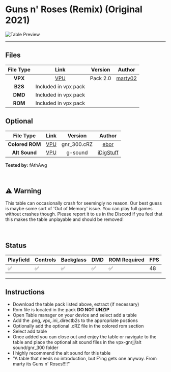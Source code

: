 # Guns n' Roses (Remix) (Original 2021)

![Table Preview](../../images/gnrjj-preview.jpg)

---

## Files
| File Type | Link | Version | Author | 
|:---------:|:----:|:-------:|:------:|
| **VPX** | [VPU](https://vpuniverse.com/files/file/7254-guns-edition-limited/) | Pack 2.0 | [marty02](https://vpuniverse.com/profile/16531-marty02/) |
| **B2S** | Included in vpx pack | | |
| **DMD** | Included in vpx pack | | |
| **ROM** | Included in vpx pack | | |

## Optional
| File Type | Link | Version | Author | 
|:---------:|:----:|:-------:|:------:|
| **Colored ROM** | [VPU](https://vpuniverse.com/files/file/17131-guns-n-roses-data-east-1994-dmd-64-colors-serum-format/) | gnr_300.cRZ | [ebor](https://vpuniverse.com/profile/29168-ebor/) |
| **Alt Sound**   | [VPU](https://vpuniverse.com/files/file/6087-altsound_guns_and_roses/) | g-sound | [iDigStuff](https://vpuniverse.com/profile/29753-idigstuff/) |


**Tested by:** fAthAwg

<br>


## ⚠️ Warning

This table can occasionally crash for seemingly no reason. Our best guess is maybe some sort of 'Out of Memory' issue.
You can play full games without crashes though. Please report it to us in the Discord if 
you feel that this makes the table unplayable and should be removed!

<br>


## Status 
| Playfield | Controls | Backglass | DMD | ROM Required | FPS | 
|-----------|----------|-----------|-----|--------------|-----|
| :white_check_mark: | :white_check_mark: | :white_check_mark: | :white_check_mark: | :white_check_mark: | 48 |

---

## Instructions

- Download the table pack listed above, extract (if necessary)
- Rom file is located in the pack **DO NOT UNZIP**
- Open Table manager on your device and select add a table
- Add the .png,.vpx,.ini,.directb2s to the appropriate postions
- Optionally add the optional .cRZ file in the colored rom section
- Select add table
- Once added you can close out and enjoy the table or navigate to the table and place the optional alt sound files in the vpx-gnrjj/alt sound/gnr_300 folder
- I highly recommend the alt sound for this table
- "A table that needs no introduction, but F'ing gets one anyway. From marty its Guns n' Roses!!!!"
